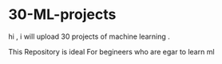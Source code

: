 # 30-ML-projects
hi , i will upload 30 projects of machine learning .

This Repository is ideal For begineers who are egar to learn ml 
